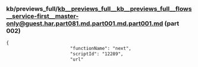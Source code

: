 ### kb/previews_full/kb__previews_full__kb__previews_full__flows__service-first__master-only@guest.har.part081.md.part001.md.part001.md (part 002)

```md
{
                        "functionName": "next",
                        "scriptId": "12289",
                        "url"
```

```
